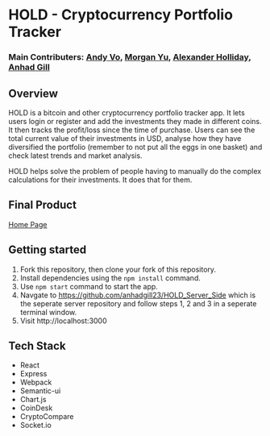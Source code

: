 # HOLD - Cryptocurrency Portfolio Tracker

### Main Contributers: [Andy Vo](https://github.com/AndyVo1998), [Morgan Yu](https://github.com/Morganyyu), [Alexander Holliday](https://github.com/popnfresh234), [Anhad Gill](https://github.com/anhadgill23)

## Overview

HOLD is a bitcoin and other cryptocurrency portfolio tracker app. It lets users login or register and add the investments they made in different coins. It then tracks the profit/loss since the time of purchase. Users can see the total current value of their investments in USD, analyse how they have diversified the portfolio (remember to not put all the eggs in one basket) and check latest trends and market analysis.

HOLD helps solve the problem of people having to manually do the complex calculations for their investments. It does that for them.

## Final Product
[Home Page](https://github.com/anhadgill23/HOLD_Client_Side/blob/master/docs/HomeScreen1.png?raw=true)


## Getting started

1. Fork this repository, then clone your fork of this repository.
2. Install dependencies using the `npm install` command.
3. Use `npm start` command to start the app.
4. Navgate to https://github.com/anhadgill23/HOLD_Server_Side which is the seperate server repository and follow steps 1, 2 and 3 in a seperate terminal window.
5. Visit http://localhost:3000

## Tech Stack

* React
* Express
* Webpack
* Semantic-ui
* Chart.js
* CoinDesk
* CryptoCompare
* Socket.io
